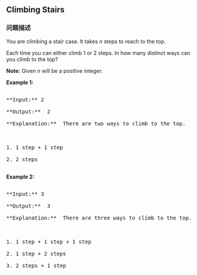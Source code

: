 ## Climbing Stairs  
### 问题描述
You are climbing a stair case. It takes *n* steps to reach to the top.

Each time you can either climb 1 or 2 steps. In how many distinct ways can you climb to the top?


**Note:** Given *n* will be a positive integer.


**Example 1:**
<pre>
**Input:** 2
**Output:**  2
**Explanation:**  There are two ways to climb to the top.

1. 1 step + 1 step
2. 2 steps
</pre>


**Example 2:**
<pre>
**Input:** 3
**Output:**  3
**Explanation:**  There are three ways to climb to the top.

1. 1 step + 1 step + 1 step
2. 1 step + 2 steps
3. 2 steps + 1 step
</pre>

